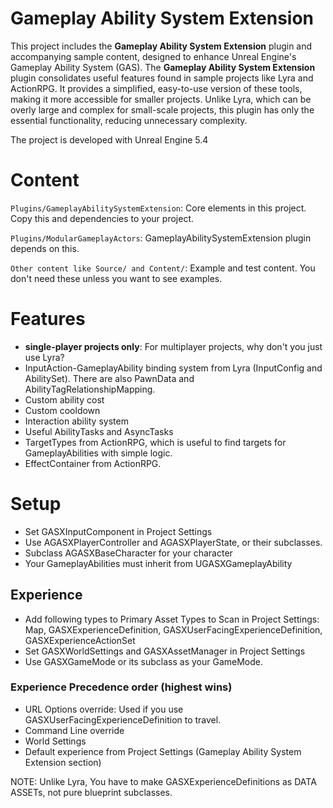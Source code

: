 # Gameplay Ability System Extension
This project includes the **Gameplay Ability System Extension** plugin and accompanying sample content, designed to enhance Unreal Engine's Gameplay Ability System (GAS).
The **Gameplay Ability System Extension** plugin consolidates useful features found in sample projects like Lyra and ActionRPG. It provides a simplified, easy-to-use version of these tools, making it more accessible for smaller projects. 
Unlike Lyra, which can be overly large and complex for small-scale projects, this plugin has only the essential functionality, reducing unnecessary complexity.

The project is developed with Unreal Engine 5.4

# Content
`Plugins/GameplayAbilitySystemExtension`: Core elements in this project. Copy this and dependencies to your project.

`Plugins/ModularGameplayActors`: GameplayAbilitySystemExtension plugin depends on this.

`Other content like Source/ and Content/`: Example and test content. You don't need these unless you want to see examples.

# Features
- **single-player projects only**: For multiplayer projects, why don't you just use Lyra?
- InputAction-GameplayAbility binding system from Lyra (InputConfig and AbilitySet). There are also PawnData and AbilityTagRelationshipMapping.
- Custom ability cost
- Custom cooldown
- Interaction ability system
- Useful AbilityTasks and AsyncTasks
- TargetTypes from ActionRPG, which is useful to find targets for GameplayAbilities with simple logic.
- EffectContainer from ActionRPG.

# Setup
- Set GASXInputComponent in Project Settings 
- Use AGASXPlayerController and AGASXPlayerState, or their subclasses.
- Subclass AGASXBaseCharacter for your character
- Your GameplayAbilities must inherit from UGASXGameplayAbility

## Experience
- Add following types to Primary Asset Types to Scan in Project Settings: Map, GASXExperienceDefinition, GASXUserFacingExperienceDefinition, GASXExperienceActionSet
- Set GASXWorldSettings and GASXAssetManager in Project Settings 
- Use GASXGameMode or its subclass as your GameMode. 

### Experience Precedence order (highest wins)
- URL Options override: Used if you use GASXUserFacingExperienceDefinition to travel.
- Command Line override
- World Settings
- Default experience from Project Settings (Gameplay Ability System Extension section)

NOTE: Unlike Lyra, You have to make GASXExperienceDefinitions as DATA ASSETs, not pure blueprint subclasses.
